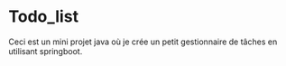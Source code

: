 # Todo_list

Ceci est un mini projet java où je crée un petit gestionnaire de tâches en utilisant springboot.